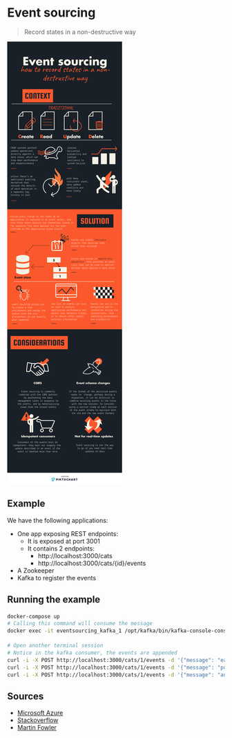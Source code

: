 # Event sourcing

> Record states in a non-destructive way

![event-sourcing](event-sourcing.png)

## Example

We have the following applications:

- One app exposing REST endpoints:
  - It is exposed at port 3001
  - It contains 2 endpoints:
    - http://localhost:3000/cats
    - http://localhost:3000/cats/{id}/events
- A Zookeeper
- Kafka to register the events

## Running the example

```bash
docker-compose up
# Calling this command will consume the message
docker exec -it eventsourcing_kafka_1 /opt/kafka/bin/kafka-console-consumer.sh --bootstrap-server localhost:9092 --topic events --from-beginning

# Open another terminal session
# Notice in the kafka consumer, the events are appended
curl -i -X POST http://localhost:3000/cats/1/events -d '{"message": "eat"}'
curl -i -X POST http://localhost:3000/cats/1/events -d '{"message": "poop"}'
curl -i -X POST http://localhost:3000/cats/1/events -d '{"message": "annoy owner"}'
```

## Sources

- [Microsoft Azure](https://docs.microsoft.com/en-us/azure/architecture/patterns/event-sourcing)
- [Stackoverflow](https://stackoverflow.com/questions/47048839/cqrs-and-event-sourcing-difference)
- [Martin Fowler](https://martinfowler.com/eaaDev/EventSourcing.html)